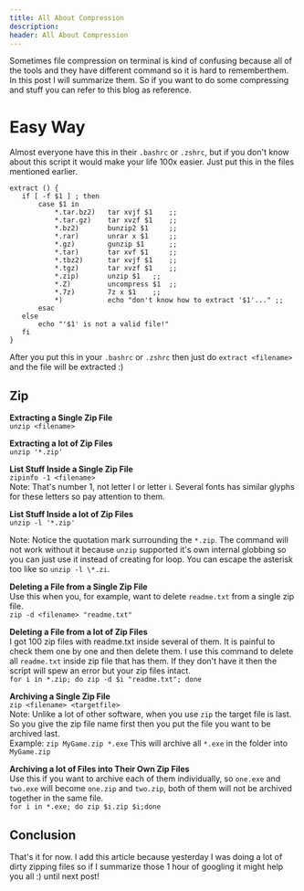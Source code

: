 ```yaml
---
title: All About Compression
description:
header: All About Compression
---
```


Sometimes file compression on terminal is kind of confusing because all of the tools and they have different command so it is hard to rememberthem. In this post I will summarize them. So if you want to do some compressing and stuff you can refer to this blog as reference.

# Easy Way

Almost everyone have this in their `.bashrc` or `.zshrc`, but if you don't know about this script it would make your life 100x easier. Just put this in the files mentioned earlier.

```
extract () {
   if [ -f $1 ] ; then
       case $1 in
           *.tar.bz2)   tar xvjf $1    ;;
           *.tar.gz)    tar xvzf $1    ;;
           *.bz2)       bunzip2 $1     ;;
           *.rar)       unrar x $1     ;;
           *.gz)        gunzip $1      ;;
           *.tar)       tar xvf $1     ;;
           *.tbz2)      tar xvjf $1    ;;
           *.tgz)       tar xvzf $1    ;;
           *.zip)       unzip $1   ;;
           *.Z)         uncompress $1  ;;
           *.7z)        7z x $1    ;;
           *)           echo "don't know how to extract '$1'..." ;;
       esac
   else
       echo "'$1' is not a valid file!"
   fi
}
```

After you put this in your `.bashrc` or `.zshrc` then just do `extract <filename>` and the file will be extracted :)

## Zip

**Extracting a Single Zip File**  
`unzip <filename>`

**Extracting a lot of Zip Files**  
`unzip '*.zip'`

**List Stuff Inside a Single Zip File**  
`zipinfo -1 <filename>`  
Note: That's number 1, not letter l or letter i. Several fonts has similar glyphs for these letters so pay attention to them.

**List Stuff Inside a lot of Zip Files**  
`unzip -l '*.zip'`

Note: Notice the quotation mark surrounding the `*.zip`. The command will not work without it because `unzip` supported it's own internal globbing so you can just use it instead of creating for loop. You can escape the asterisk too like so `unzip -l \*.zi`.

**Deleting a File from a Single Zip File**  
Use this when you, for example, want to delete `readme.txt` from a single zip file.  
`zip -d <filename> "readme.txt"`

**Deleting a File from a lot of Zip Files**  
I got 100 zip files with readme.txt inside several of them. It is painful to check them one by one and then delete them. I use this command to delete all `readme.txt` inside zip file that has them. If they don't have it then the script will spew an error but your zip files intact.  
`for i in *.zip; do zip -d $i "readme.txt"; done`  

**Archiving a Single Zip File**  
`zip <filename> <targetfile>`  
Note: Unlike a lot of other software, when you use `zip` the target file is last. So you give the zip file name first then you put the file you want to be archived last.  
Example: `zip MyGame.zip *.exe` This will archive all `*.exe` in the folder into `MyGame.zip`

**Archiving a lot of Files into Their Own Zip Files**  
Use this if you want to archive each of them individually, so `one.exe` and `two.exe` will become `one.zip` and `two.zip`, both of them will not be archived together in the same file.  
`for i in *.exe; do zip $i.zip $i;done`

## Conclusion

That's it for now. I add this article because yesterday I was doing a lot of dirty zipping files so if I summarize those 1 hour of googling it might help you all :) until next post!
